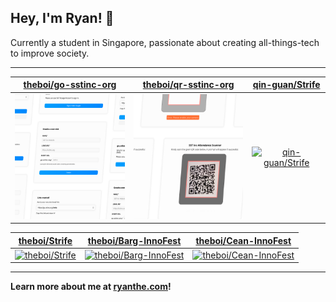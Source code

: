 ## Hey, I'm Ryan! 👋

Currently a student in Singapore, passionate about creating all-things-tech to improve society.

---

| [theboi/go-sstinc-org](https://github.com/theboi/go-sstinc-org) | [theboi/qr-sstinc-org](https://github.com/theboi/qr-sstinc-org) | [qin-guan/Strife](https://github.com/qin-guan/Strife) |
| :-: | :-: | :-: |
| <a href="https://github.com/theboi/go-sstinc-org"><img src="https://github.com/theboi/go-sstinc-org/raw/master/DISPLAY.jpg" alt="theboi/go-sstinc-org" title="theboi/go-sstinc-org" width="200" height="200"></a> | <a href="https://github.com/theboi/qr-sstinc-org"><img src="https://github.com/theboi/qr-sstinc-org/raw/master/DISPLAY.jpg" alt="theboi/qr-sstinc-org" title="theboi/qr-sstinc-org" width="200" height="200"></a> | <a href="https://github.com/qin-guan/Strife"><img src="https://github.com/theboi/theboi/raw/master/DISPLAY.jpg" alt="qin-guan/Strife" title="qin-guan/Strife" width="200" height="200"></a> |

| [theboi/Strife](https://github.com/theboi/Strife) | [theboi/Barg-InnoFest](https://github.com/theboi/Barg-InnoFest) | [theboi/Cean-InnoFest](https://github.com/theboi/Cean-InnoFest) |
| :-: | :-: | :-: |
| <a href="https://github.com/theboi/Strife"><img src="https://github.com/theboi/theboi/raw/master/DISPLAY.jpg" alt="theboi/Strife" title="theboi/Strife" width="200" height="200"></a> | <a href="https://github.com/theboi/Barg-InnoFest"><img src="https://github.com/theboi/theboi/raw/master/DISPLAY.jpg" alt="theboi/Barg-InnoFest" title="theboi/Barg-InnoFest" width="200" height="200"></a> | <a href="https://github.com/theboi/Cean-InnoFest"><img src="https://github.com/theboi/theboi/raw/master/DISPLAY.jpg" alt="theboi/Cean-InnoFest" title="theboi/Cean-InnoFest" width="200" height="200"></a> |



---

**Learn more about me at [ryanthe.com](https://www.ryanthe.com)!**